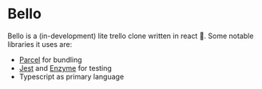 # Bello

Bello is a (in-development) lite trello clone written in react 💯. Some notable libraries it uses are:

* [Parcel][parcel-link] for bundling
* [Jest][jest-link] and [Enzyme][enzyme-link] for testing
* Typescript as primary language

[jest-link]: http://facebook.github.io/jest/
[enzyme-link]: http://airbnb.io/enzyme/
[parcel-link]: https://parceljs.org

